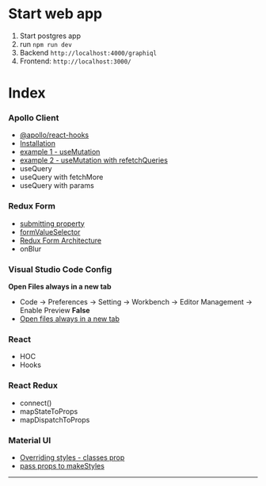 # Start web app

1. Start postgres app
2. run `npm run dev`
3. Backend `http://localhost:4000/graphiql`
4. Frontend: `http://localhost:3000/`

# Index

### Apollo Client

- [@apollo/react-hooks](readme-React-Apollo.md#apolloreact-hooks)
- [Installation](readme-React-Apollo.md#installation)
- [example 1 - useMutation](readme-React-Apollo.md#example-1---usemutation)
- [example 2 - useMutation with refetchQueries](readme-React-Apollo.md#example-2---usemutation-with-refetchqueries)
- useQuery
- useQuery with fetchMore
- useQuery with params

### Redux Form

- [submitting property](readme-ReduxForm.md#submitting-property)
- [formValueSelector](readme-ReduxForm.md#formvalueselector)
- [Redux Form Architecture](readme-ReduxForm.md#redux-form-architecture)
- onBlur

### Visual Studio Code Config

**Open Files always in a new tab**

- Code -> Preferences -> Setting -> Workbench -> Editor Management -> Enable Preview **False**
- [Open files always in a new tab](https://stackoverflow.com/questions/38713405/open-files-always-in-a-new-tab?rq=1)

### React

- HOC
- Hooks

### React Redux

- connect()
- mapStateToProps
- mapDispatchToProps

### Material UI

- [Overriding styles - classes prop](https://material-ui.com/styles/advanced/#overriding-styles-classes-prop)
- [pass props to makeStyles](https://material-ui.com/styles/advanced/#makestyles)

<hr />
